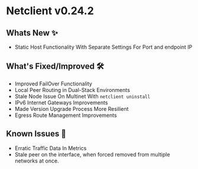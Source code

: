 # Netclient v0.24.2

## Whats New ✨
- Static Host Functionality With Separate Settings For Port and endpoint IP

## What's Fixed/Improved 🛠

- Improved FailOver Functionality
- Local Peer Routing in Dual-Stack Environments
- Stale Node Issue On Multinet With `netclient uninstall`
- IPv6 Internet Gateways Improvements
- Made Version Upgrade Process More Resilient
- Egress Route Management Improvements

## Known Issues 🐞

- Erratic Traffic Data In Metrics
- Stale peer on the interface, when forced removed from multiple networks at once.
